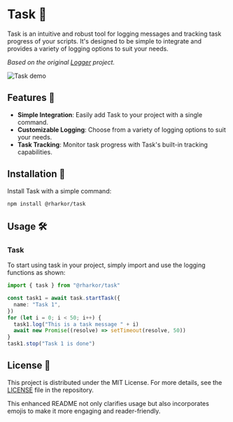 # Task 📝

Task is an intuitive and robust tool for logging messages and tracking task progress of your scripts. It's designed to be simple to integrate and provides a variety of logging options to suit your needs.

_Based on the original [Logger](https://github.com/rharkor/logger) project._

![Task demo](https://github.com/user-attachments/assets/ee69aeaf-3ea5-4faf-b90b-8737be156740)

## Features 🌟

- **Simple Integration**: Easily add Task to your project with a single command.
- **Customizable Logging**: Choose from a variety of logging options to suit your needs.
- **Task Tracking**: Monitor task progress with Task's built-in tracking capabilities.

## Installation 🔧

Install Task with a simple command:

```bash
npm install @rharkor/task
```

## Usage 🛠️

### Task

To start using task in your project, simply import and use the logging functions as shown:

```typescript
import { task } from "@rharkor/task"

const task1 = await task.startTask({
  name: "Task 1",
})
for (let i = 0; i < 50; i++) {
  task1.log("This is a task message " + i)
  await new Promise((resolve) => setTimeout(resolve, 50))
}
task1.stop("Task 1 is done")
```

## License 📄

This project is distributed under the MIT License. For more details, see the [LICENSE](LICENSE) file in the repository.

This enhanced README not only clarifies usage but also incorporates emojis to make it more engaging and reader-friendly.
